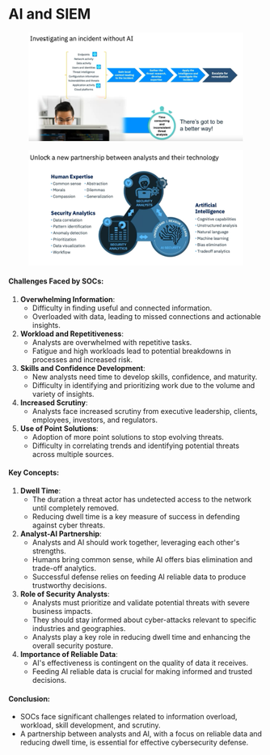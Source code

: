 # AI and SIEM

<figure><img src="../.gitbook/assets/image (19).png" alt=""><figcaption></figcaption></figure>

<figure><img src="../.gitbook/assets/image (20).png" alt=""><figcaption></figcaption></figure>

#### Challenges Faced by SOCs:

1. **Overwhelming Information**:
   * Difficulty in finding useful and connected information.
   * Overloaded with data, leading to missed connections and actionable insights.
2. **Workload and Repetitiveness**:
   * Analysts are overwhelmed with repetitive tasks.
   * Fatigue and high workloads lead to potential breakdowns in processes and increased risk.
3. **Skills and Confidence Development**:
   * New analysts need time to develop skills, confidence, and maturity.
   * Difficulty in identifying and prioritizing work due to the volume and variety of insights.
4. **Increased Scrutiny**:
   * Analysts face increased scrutiny from executive leadership, clients, employees, investors, and regulators.
5. **Use of Point Solutions**:
   * Adoption of more point solutions to stop evolving threats.
   * Difficulty in correlating trends and identifying potential threats across multiple sources.

#### Key Concepts:

1. **Dwell Time**:
   * The duration a threat actor has undetected access to the network until completely removed.
   * Reducing dwell time is a key measure of success in defending against cyber threats.
2. **Analyst-AI Partnership**:
   * Analysts and AI should work together, leveraging each other's strengths.
   * Humans bring common sense, while AI offers bias elimination and trade-off analytics.
   * Successful defense relies on feeding AI reliable data to produce trustworthy decisions.
3. **Role of Security Analysts**:
   * Analysts must prioritize and validate potential threats with severe business impacts.
   * They should stay informed about cyber-attacks relevant to specific industries and geographies.
   * Analysts play a key role in reducing dwell time and enhancing the overall security posture.
4. **Importance of Reliable Data**:
   * AI's effectiveness is contingent on the quality of data it receives.
   * Feeding AI reliable data is crucial for making informed and trusted decisions.

#### Conclusion:

* SOCs face significant challenges related to information overload, workload, skill development, and scrutiny.
* A partnership between analysts and AI, with a focus on reliable data and reducing dwell time, is essential for effective cybersecurity defense.
